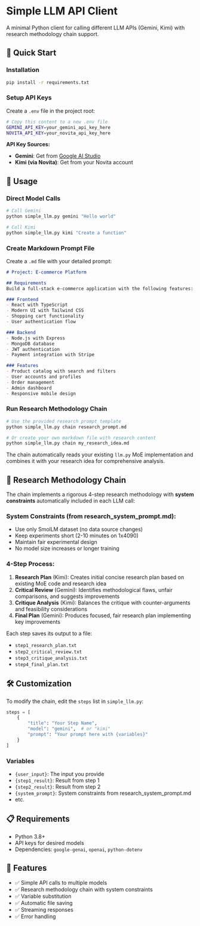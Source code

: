 # Simple LLM API Client

A minimal Python client for calling different LLM APIs (Gemini, Kimi) with research methodology chain support.

## 🚀 Quick Start

### Installation
```bash
pip install -r requirements.txt
```

### Setup API Keys
Create a `.env` file in the project root:
```bash
# Copy this content to a new .env file
GEMINI_API_KEY=your_gemini_api_key_here
NOVITA_API_KEY=your_novita_api_key_here
```

**API Key Sources:**
- **Gemini**: Get from [Google AI Studio](https://aistudio.google.com/app/apikey)
- **Kimi (via Novita)**: Get from your Novita account

## 📖 Usage

### Direct Model Calls
```bash
# Call Gemini
python simple_llm.py gemini "Hello world"

# Call Kimi
python simple_llm.py kimi "Create a function"
```

### Create Markdown Prompt File
Create a `.md` file with your detailed prompt:

```markdown
# Project: E-commerce Platform

## Requirements
Build a full-stack e-commerce application with the following features:

### Frontend
- React with TypeScript
- Modern UI with Tailwind CSS
- Shopping cart functionality
- User authentication flow

### Backend
- Node.js with Express
- MongoDB database
- JWT authentication
- Payment integration with Stripe

### Features
- Product catalog with search and filters
- User accounts and profiles
- Order management
- Admin dashboard
- Responsive mobile design
```

### Run Research Methodology Chain
```bash
# Use the provided research prompt template
python simple_llm.py chain research_prompt.md

# Or create your own markdown file with research content
python simple_llm.py chain my_research_idea.md
```

The chain automatically reads your existing `llm.py` MoE implementation and combines it with your research idea for comprehensive analysis.

## 🔬 Research Methodology Chain

The chain implements a rigorous 4-step research methodology with **system constraints** automatically included in each LLM call:

### System Constraints (from research_system_prompt.md):
- Use only SmolLM dataset (no data source changes)
- Keep experiments short (2-10 minutes on 1x4090)
- Maintain fair experimental design
- No model size increases or longer training

### 4-Step Process:

1. **Research Plan** (Kimi): Creates initial concise research plan based on existing MoE code and research idea
2. **Critical Review** (Gemini): Identifies methodological flaws, unfair comparisons, and suggests improvements
3. **Critique Analysis** (Kimi): Balances the critique with counter-arguments and feasibility considerations
4. **Final Plan** (Gemini): Produces focused, fair research plan implementing key improvements

Each step saves its output to a file:
- `step1_research_plan.txt`
- `step2_critical_review.txt`
- `step3_critique_analysis.txt`
- `step4_final_plan.txt`

## 🛠️ Customization

To modify the chain, edit the `steps` list in `simple_llm.py`:

```python
steps = [
    {
        "title": "Your Step Name",
        "model": "gemini",  # or "kimi"
        "prompt": "Your prompt here with {variables}"
    }
]
```

### Variables
- `{user_input}`: The input you provide
- `{step1_result}`: Result from step 1
- `{step2_result}`: Result from step 2
- `{system_prompt}`: System constraints from research_system_prompt.md
- etc.

## 📋 Requirements

- Python 3.8+
- API keys for desired models
- Dependencies: `google-genai`, `openai`, `python-dotenv`

## 🎯 Features

- ✅ Simple API calls to multiple models
- ✅ Research methodology chain with system constraints
- ✅ Variable substitution
- ✅ Automatic file saving
- ✅ Streaming responses
- ✅ Error handling
